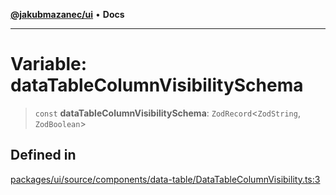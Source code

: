 [**@jakubmazanec/ui**](../README.md) • **Docs**

---

# Variable: dataTableColumnVisibilitySchema

> `const` **dataTableColumnVisibilitySchema**: `ZodRecord`\<`ZodString`, `ZodBoolean`\>

## Defined in

[packages/ui/source/components/data-table/DataTableColumnVisibility.ts:3](https://github.com/jakubmazanec/tools/blob/e8e1a063ee4a3ba5413ab6c19f760853c220a8ce/packages/ui/source/components/data-table/DataTableColumnVisibility.ts#L3)

